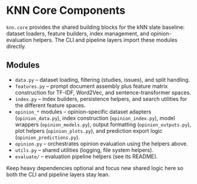 # KNN Core Components

`knn.core` provides the shared building blocks for the kNN slate baseline:
dataset loaders, feature builders, index management, and opinion-evaluation
helpers. The CLI and pipeline layers import these modules directly.

## Modules

- `data.py` – dataset loading, filtering (studies, issues), and split handling.
- `features.py` – prompt document assembly plus feature matrix construction for
  TF-IDF, Word2Vec, and sentence-transformer spaces.
- `index.py` – index builders, persistence helpers, and search utilities for the
  different feature spaces.
- `opinion_*` modules – opinion-specific dataset adapters (`opinion_data.py`),
  index construction (`opinion_index.py`), model wrappers (`opinion_models.py`),
  output formatting (`opinion_outputs.py`), plot helpers (`opinion_plots.py`),
  and prediction export logic (`opinion_predictions.py`).
- `opinion.py` – orchestrates opinion evaluation using the helpers above.
- `utils.py` – shared utilities (logging, file system helpers).
- `evaluate/` – evaluation pipeline helpers (see its README).

Keep heavy dependencies optional and focus new shared logic here so both the CLI
and pipeline layers stay lean.
